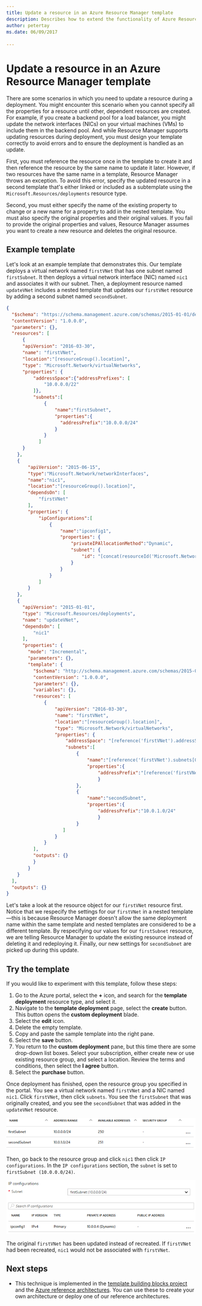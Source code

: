 ```yaml
---
title: Update a resource in an Azure Resource Manager template
description: Describes how to extend the functionality of Azure Resource Manager templates to update a resource
author: petertay
ms.date: 06/09/2017

---
```


# Update a resource in an Azure Resource Manager template

There are some scenarios in which you need to update a resource during a deployment. You might encounter this scenario when you cannot specify all the properties for a resource until other, dependent resources are created. For example, if you create a backend pool for a load balancer, you might update the network interfaces (NICs) on your virtual machines (VMs) to include them in the backend pool. And while Resource Manager supports updating resources during deployment, you must design your template correctly to avoid errors and to ensure the deployment is handled as an update.

First, you must reference the resource once in the template to create it and then reference the resource by the same name to update it later. However, if two resources have the same name in a template, Resource Manager throws an exception. To avoid this error, specify the updated resource in a second template that's either linked or included as a subtemplate using the `Microsoft.Resources/deployments` resource type.

Second, you must either specify the name of the existing property to change or a new name for a property to add in the nested template. You must also specify the original properties and their original values. If you fail to provide the original properties and values, Resource Manager assumes you want to create a new resource and deletes the original resource.

## Example template

Let's look at an example template that demonstrates this. Our template deploys a virtual network  named `firstVNet` that has one subnet named `firstSubnet`. It then deploys a virtual network interface (NIC) named `nic1` and associates it with our subnet. Then, a deployment resource named `updateVNet` includes a nested template that updates our `firstVNet` resource by adding a second subnet named `secondSubnet`. 

```json
{
  "$schema": "https://schema.management.azure.com/schemas/2015-01-01/deploymentTemplate.json#",
  "contentVersion": "1.0.0.0",
  "parameters": {},
  "resources": [
      {
      "apiVersion": "2016-03-30",
      "name": "firstVNet",
      "location":"[resourceGroup().location]",
      "type": "Microsoft.Network/virtualNetworks",
      "properties": {
          "addressSpace":{"addressPrefixes": [
              "10.0.0.0/22"
          ]},
          "subnets":[              
              {
                  "name":"firstSubnet",
                  "properties":{
                    "addressPrefix":"10.0.0.0/24"
                  }
              }
            ]
      }
    },
    {
        "apiVersion": "2015-06-15",
        "type":"Microsoft.Network/networkInterfaces",
        "name":"nic1",
        "location":"[resourceGroup().location]",
        "dependsOn": [
            "firstVNet"
        ],
        "properties": {
            "ipConfigurations":[
                {
                    "name":"ipconfig1",
                    "properties": {
                        "privateIPAllocationMethod":"Dynamic",
                        "subnet": {
                            "id": "[concat(resourceId('Microsoft.Network/virtualNetworks','firstVNet'),'/subnets/firstSubnet')]"
                        }
                    }
                }
            ]
        }
    },
    {
      "apiVersion": "2015-01-01",
      "type": "Microsoft.Resources/deployments",
      "name": "updateVNet",
      "dependsOn": [
          "nic1"
      ],
      "properties": {
        "mode": "Incremental",
        "parameters": {},
        "template": {
          "$schema": "http://schema.management.azure.com/schemas/2015-01-01/deploymentTemplate.json#",
          "contentVersion": "1.0.0.0",
          "parameters": {},
          "variables": {},
          "resources": [
              {
                  "apiVersion": "2016-03-30",
                  "name": "firstVNet",
                  "location":"[resourceGroup().location]",
                  "type": "Microsoft.Network/virtualNetworks",
                  "properties": {
                      "addressSpace": "[reference('firstVNet').addressSpace]",
                      "subnets":[
                          {
                              "name":"[reference('firstVNet').subnets[0].name]",
                              "properties":{
                                  "addressPrefix":"[reference('firstVNet').subnets[0].properties.addressPrefix]"
                                  }
                          },
                          {
                              "name":"secondSubnet",
                              "properties":{
                                  "addressPrefix":"10.0.1.0/24"
                                  }
                          }
                     ]
                  }
              }
          ],
          "outputs": {}
          }
        }
    }
  ],
  "outputs": {}
}
```

Let's take a look at the resource object for our `firstVNet` resource first. Notice that we respecify the settings for our `firstVNet` in a nested template&mdash;this is because Resource Manager doesn't allow the same deployment name within the same template and nested templates are considered to be a different template. By respecifying our values for our `firstSubnet` resource, we are telling Resource Manager to update the existing resource instead of deleting it and redeploying it. Finally, our new settings for `secondSubnet` are picked up during this update.

## Try the template

If you would like to experiment with this template, follow these steps:

1.	Go to the Azure portal, select the **+** icon, and search for the **template deployment** resource type, and select it.
2.	Navigate to the **template deployment** page, select the **create** button. This button opens the **custom deployment** blade.
3.	Select the **edit** icon.
4.	Delete the empty template.
5.	Copy and paste the sample template into the right pane.
6.	Select the **save** button.
7.	You return to the **custom deployment** pane, but this time there are some drop-down list boxes. Select your subscription, either create new or use existing resource group, and select a location. Review the terms and conditions, then select the **I agree** button.
8.	Select the **purchase** button.

Once deployment has finished, open the resource group you specified in the portal. You see a virtual network named `firstVNet` and a NIC named `nic1`. Click `firstVNet`, then click `subnets`. You see the `firstSubnet` that was originally created, and you see the `secondSubnet` that was added in the `updateVNet` resource. 

![Original subnet and updated subnet](../_images/firstVNet-subnets.png)

Then, go back to the resource group and click `nic1` then click `IP configurations`. In the `IP configurations` section, the `subnet` is set to `firstSubnet (10.0.0.0/24)`. 

![nic1 IP configurations settings](../_images/nic1-ipconfigurations.png)

The original `firstVNet` has been updated instead of recreated. If `firstVNet` had been recreated, `nic1` would not be associated with `firstVNet`.

## Next steps

* This technique is implemented in the [template building blocks project](https://github.com/mspnp/template-building-blocks) and the [Azure reference architectures](/azure/architecture/reference-architectures/). You can use these to create your own architecture or deploy one of our reference architectures.
